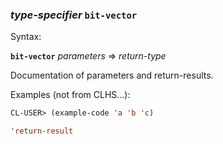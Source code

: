 ### <em>type-specifier</em> <strong>`bit-vector`</strong>

Syntax:

<strong>`bit-vector`</strong> <em>parameters</em> => <em>return-type</em>

Documentation of parameters and return-results.

Examples (not from CLHS...):

```lisp
CL-USER> (example-code 'a 'b 'c)

'return-result
```
